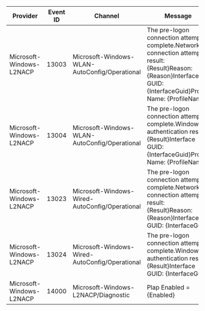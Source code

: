 Provider                  |  Event ID  |  Channel                                         |  Message
--------------------------|------------|--------------------------------------------------|--------------------------------------------------------------------------------------------------------------------------------------------------------------------
Microsoft-Windows-L2NACP  |  13003     |  Microsoft-Windows-WLAN-AutoConfig/Operational   |  The pre-logon connection attempt is complete.Network connection attempt result: {Result}Reason: {Reason}Interface GUID: {InterfaceGuid}Profile Name: {ProfileName}
Microsoft-Windows-L2NACP  |  13004     |  Microsoft-Windows-WLAN-AutoConfig/Operational   |  The pre-logon connection attempt is complete.Windows authentication result: {Result}Interface GUID: {InterfaceGuid}Profile Name: {ProfileName}
Microsoft-Windows-L2NACP  |  13023     |  Microsoft-Windows-Wired-AutoConfig/Operational  |  The pre-logon connection attempt is complete.Network connection attempt result: {Result}Reason: {Reason}Interface GUID: {InterfaceGuid}
Microsoft-Windows-L2NACP  |  13024     |  Microsoft-Windows-Wired-AutoConfig/Operational  |  The pre-logon connection attempt is complete.Windows authentication result: {Result}Interface GUID: {InterfaceGuid}
Microsoft-Windows-L2NACP  |  14000     |  Microsoft-Windows-L2NACP/Diagnostic             |  Plap Enabled = {Enabled}